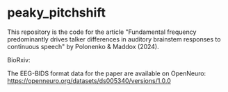 # peaky_pitchshift
This repository is the code for the article "Fundamental frequency predominantly drives talker differences in auditory brainstem responses to continuous speech" by Polonenko & Maddox (2024).

BioRxiv: 

The EEG-BIDS format data for the paper are available on OpenNeuro: https://openneuro.org/datasets/ds005340/versions/1.0.0

